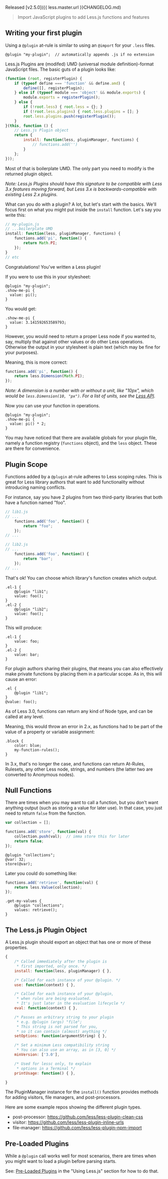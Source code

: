 Released [v2.5.0]({{ less.master.url }}CHANGELOG.md)

> Import JavaScript plugins to add Less.js functions and features

## Writing your first plugin

Using a `@plugin` at-rule is similar to using an `@import` for your `.less` files.
```less
@plugin "my-plugin";  // automatically appends .js if no extension
```
Less.js Plugins are (modifed) UMD (universal module definition)-format JavaScript files. The basic guts of a plugin looks like:
```js
(function (root, registerPlugin) { 
    if (typeof define === 'function' && define.amd) { 
        define([], registerPlugin);
    } else if (typeof module === 'object' && module.exports) { 
        module.exports = registerPlugin();
    } else { 
        if (!root.less) { root.less = {}; } 
        if (!root.less.plugins) { root.less.plugins = []; }
        root.less.plugins.push(registerPlugin());
    } 
}(this, function () {
    // Less.js Plugin object
    return {
        install: function(less, pluginManager, functions) {
            // functions.add('')
        }
    };
}));
```
Most of that is boilerplate UMD. The only part you need to modify is the returned plugin object.

_Note: Less.js Plugins should have this signature to be compatible with Less 3.x features moving forward, but Less 3.x is backwards-compatible with existing Less 2.x plugins._

What can you do with a plugin? A lot, but let's start with the basics. We'll focus first on what you might put inside the `install` function. Let's say you write this:

```js
// my-plugin.js
// ...boilerplate UMD
install: function(less, pluginManager, functions) {
    functions.add('pi', function() {
        return Math.PI;
    });
}
// etc
```
Congratulations! You've written a Less plugin! 

If you were to use this in your stylesheet:
```less
@plugin "my-plugin";
.show-me-pi {
  value: pi();
}
```
You would get:
```less
.show-me-pi {
  value: 3.141592653589793;
}
```
However, you would need to return a proper Less node if you wanted to, say, multiply that against other values or do other Less operations. Otherwise the output in your stylesheet is plain text (which may be fine for your purposes).

Meaning, this is more correct:
```js
functions.add('pi', function() {
    return less.Dimension(Math.PI);
});
```
_Note: A dimension is a number with or without a unit, like "10px", which would be `less.Dimension(10, "px")`. For a list of units, see the [Less API](TODO)._

Now you can use your function in operations.
```less
@plugin "my-plugin";
.show-me-pi {
  value: pi() * 2;
}
```

You may have noticed that there are available globals for your plugin file, namely a function registry (`functions` object), and the `less` object. These are there for convenience.


## Plugin Scope

Functions added by a `@plugin` at-rule adheres to Less scoping rules. This is great for Less library authors that want to add functionality without introducing naming conflicts.

For instance, say you have 2 plugins from two third-party libraries that both have a function named "foo".
```js
// lib1.js
// ...
    functions.add('foo', function() {
        return "foo";
    });
// ...

// lib2.js
// ...
    functions.add('foo', function() {
        return "bar";
    });
// ...
```
That's ok! You can choose which library's function creates which output.
```less
.el-1 {
    @plugin "lib1";
    value: foo();
}
.el-2 {
    @plugin "lib2";
    value: foo();
}
```
This will produce:
```less
.el-1 {
    value: foo;
}
.el-2 {
    value: bar;
}
```

For plugin authors sharing their plugins, that means you can also effectively make private functions by placing them in a particular scope. As in, this will cause an error:
```less
.el {
    @plugin "lib1";
}
@value: foo();
```

As of Less 3.0, functions can return any kind of Node type, and can be called at any level.

Meaning, this would throw an error in 2.x, as functions had to be part of the value of a property or variable assignment:
```less
.block {
    color: blue;
    my-function-rules();
}
```
In 3.x, that's no longer the case, and functions can return At-Rules, Rulesets, any other Less node, strings, and numbers (the latter two are converted to Anonymous nodes).

## Null Functions

There are times when you may want to call a function, but you don't want anything output (such as storing a value for later use). In that case, you just need to return `false` from the function.
```js
var collection = [];

functions.add('store', function(val) {
    collection.push(val);  // imma store this for later
    return false;
});
```
```less
@plugin "collections";
@var: 32;
store(@var);
```
Later you could do something like:
```js
functions.add('retrieve', function(val) {
    return less.Value(collection);
});
```
```less
.get-my-values {
    @plugin "collections";
    values: retrieve();   
}
```

## The Less.js Plugin Object

A Less.js plugin should export an object that has one or more of these properties.
```js
{
    /* Called immediately after the plugin is 
     * first imported, only once. */
    install: function(less, pluginManager) { },

    /* Called for each instance of your @plugin. */
    use: function(context) { },

    /* Called for each instance of your @plugin, 
     * when rules are being evaluated.
     * It's just later in the evaluation lifecycle */
    eval: function(context) { },

    /* Passes an arbitrary string to your plugin 
     * e.g. @plugin (args) "file";
     * This string is not parsed for you, 
     * so it can contain (almost) anything */
    setOptions: function(argumentString) { },

    /* Set a minimum Less compatibility string
     * You can also use an array, as in [3, 0] */
    minVersion: ['3.0'],

    /* Used for lessc only, to explain 
     * options in a Terminal */
    printUsage: function() { },

}
```
The PluginManager instance for the `install()` function provides methods for adding visitors, file managers, and post-processors.

Here are some example repos showing the different plugin types. <!-- TODO: updated examples -->
 - post-processor: https://github.com/less/less-plugin-clean-css
 - visitor: https://github.com/less/less-plugin-inline-urls
 - file-manager: https://github.com/less/less-plugin-npm-import

## Pre-Loaded Plugins

While a `@plugin` call works well for most scenarios, there are times when you might want to load a plugin before parsing starts.

See: [Pre-Loaded Plugins](../usage/#plugins) in the "Using Less.js" section for how to do that.
